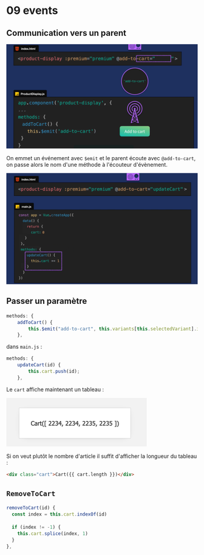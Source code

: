 # 09 events

## Communication vers un parent

<img src="assets/Screenshot2020-09-22at13.54.37.png" alt="Screenshot 2020-09-22 at 13.54.37" style="zoom:50%;" />

On emmet un événement avec `$emit` et le parent écoute avec `@add-to-cart`, on passe alors le nom d'une méthode à l'écouteur d'évènement.

<img src="assets/Screenshot2020-09-22at13.56.17.png" alt="Screenshot 2020-09-22 at 13.56.17" style="zoom:50%;" />

## Passer un paramètre

```js
methods: {
    addToCart() {
        this.$emit("add-to-cart", this.variants[this.selectedVariant].id);
    },
```

dans `main.js` :

```js
methods: {
    updateCart(id) {
        this.cart.push(id);
    },
```

Le `cart` affiche maintenant un tableau :

<img src="assets/Screenshot2020-09-22at14.03.40.png" alt="Screenshot 2020-09-22 at 14.03.40" style="zoom:50%;" />

Si on veut plutôt le nombre d'article il suffit d'afficher la longueur du tableau :

```html
<div class="cart">Cart({{ cart.length }})</div>
```



## `RemoveToCart`

```js
removeToCart(id) {
  const index = this.cart.indexOf(id)

  if (index != -1) {
    this.cart.splice(index, 1)
  }
},
```

